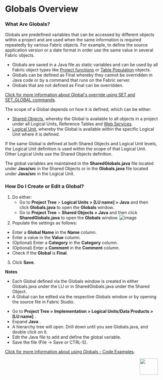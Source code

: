 # Globals Overview

### What Are Globals?
Globals are predefined variables that can be accessed by different objects within a project and are used when the same information is required repeatedly by various Fabric objects. For example, to define the source application version or a date format in order use the same value in several Fabric objects. 
* Globals are saved in a Java file as static variables and can be used by all Fabric object types like [Project functions](/articles/07_table_population/08_project_functions.md)<studio> or [Table Population](/articles/07_table_population/01_table_population_overview.md) objects</studio>.
* Globals can be defined as Final whereby they cannot be overridden in Java code or by a command that runs on the Fabric server.
* Globals that are not defined as Final can be overridden.

[Click for more information about Global's override using SET and SET_GLOBAL commands](/articles/08_globals/03_set_globals.md).

The scope of a Global depends on how it is defined, which can be either:
* [Shared Objects](/articles/04_fabric_studio/12_shared_objects.md), whereby the Global is available to all objects in a project under all Logical Units, Reference Tables and [Web Services](/articles/15_web_services_and_graphit/01_web_services_overview.md).
* [Logical Unit](/articles/03_logical_units/01_LU_overview.md), whereby the Global is available within the specific Logical Unit where it is defined.

If the same Global is defined at both Shared Objects and Logical Unit levels, the Logical Unit definition is used within the scope of that Logical Unit. Other Logical Units use the Shared Objects definition.

<web>

The global variables are maintained in the **SharedGlobals.java** file located under **Java/src** in the Shared Objects or in the **Globals.java** file located under **Java/src** in the Logical Unit.

</web>

### How Do I Create or Edit a Global?

<studio>

1. Do either:
    * Go to **Project Tree** > **Logical Units > [LU name] > Java** and then click **Globals.java** to open the **Globals** window.
    * Go to **Project Tree** > **Shared Objects > Java** and then click **SharedGlobals.java** to open the **Globals** window. 
      ![image](images/08_01_01%20Globals%20window.png)
2. Populate the settings as follows:
  * Enter a **Global Name** in the **Name** column.
  * Enter a value in the **Value** column.
  * (Optional) Enter a **Category** in the **Category** column.
  * (Optional) Enter a **Comment** in the **Comment** column.
  * Check if the **Global** is **Final**.
3. Click **Save**.

**Notes**
* Each Global defined via the Globals window is created in either Globals.java under the LU or in SharedGlobals.java under the Shared Object. 
* A Global can be edited via the respective Globals window or by opening the source file in Fabric Studio. 

</studio>

<web>
	
* Go to **Project Tree > Implementation > Logical Units/Data Products > [LU name]** .
* Expand **Java** .
* A hierarchy tree will open. Drill down until you see Globals.java, and double click on it.
* Edit the Java file to add and define the global variable.
* Save the file (File -> Save or CTRL-S). 

</web>


[Click for more information about using Globals - Code Examples](/articles/08_globals/04_globals_code_examples.md).



[<img align="right" width="60" height="54" src="/articles/images/Next.png">](/articles/08_globals/02_globals_use_cases.md)
